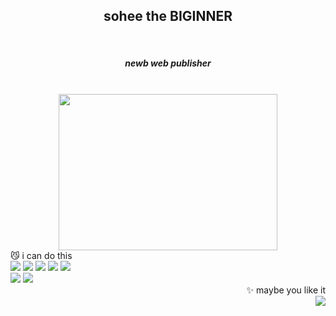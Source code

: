 <div align="center">
 <h2>sohee the BIGINNER</h2><br>
 <h5>newb web publisher</h5><br>
</div>

<div align="center">
 <img src="https://user-images.githubusercontent.com/80902808/165100451-46211fa5-4a9b-4ccf-a1bc-a2681d2682ff.gif" width="350" height="250"/>
</div>

<div align="left">
 😼 i can do this<br>
 <img src="https://img.shields.io/badge/html5-cdc1b4?style=flat-square&logo=HTML5&logoColor=white"/>
 <img src="https://img.shields.io/badge/css3-cdc1b4?style=flat-square&logo=CSS3&logoColor=white"/>
 <img src="https://img.shields.io/badge/sass-cdc1b4?style=flat-square&logo=Sass&logoColor=white"/>
 <img src="https://img.shields.io/badge/JavaScript-cdc1b4?style=flat-square&logo=JavaScript&logoColor=white"/>
 <img src="https://img.shields.io/badge/jQuery-cdc1b4?style=flat-square&logo=jQuery&logoColor=white"/><br>
 <img src="https://img.shields.io/badge/Photoshop-cdc1b4?style=flat-square&logo=AdobePhotoshop&logoColor=white"/>
 <img src="https://img.shields.io/badge/Illustrator-cdc1b4?style=flat-square&logo=AdobeIllustrator&logoColor=white"/>
</div>

<div align="right">
✨ maybe you like it<br>
  <a href="https://instagram.com/cotton_a_kid?utm_medium=copy_link">
   <img src="https://img.shields.io/badge/Instagram-F08705?style=flat-square&logo=Instagram&logoColor=white"/>
  </a>
</div>
